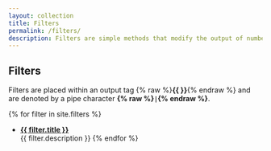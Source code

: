 ```yaml
---
layout: collection
title: Filters
permalink: /filters/
description: Filters are simple methods that modify the output of numbers, strings, variables and objects.
---
```


## Filters
Filters are placed within an output tag {% raw %}**{{ }}**{% endraw %} and are denoted by a pipe character **{% raw %}`|`{% endraw %}**.

{% for filter in site.filters %}
  * **<a href="{{ filter.name}}">{{ filter.title }}</a>**  
  {{ filter.description }}
{% endfor %}
